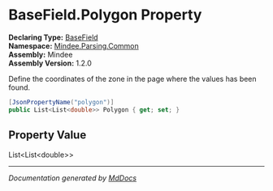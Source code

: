 ﻿<!--  
  <auto-generated>   
    The contents of this file were generated by a tool.  
    Changes to this file may be list if the file is regenerated  
  </auto-generated>   
-->

# BaseField.Polygon Property

**Declaring Type:** [BaseField](../index.md)  
**Namespace:** [Mindee.Parsing.Common](../../index.md)  
**Assembly:** Mindee  
**Assembly Version:** 1.2.0

Define the coordinates of the zone in the page where the values has been found.

```csharp
[JsonPropertyName("polygon")]
public List<List<double>> Polygon { get; set; }
```

## Property Value

List\<List\<double\>\>

___

*Documentation generated by [MdDocs](https://github.com/ap0llo/mddocs)*

